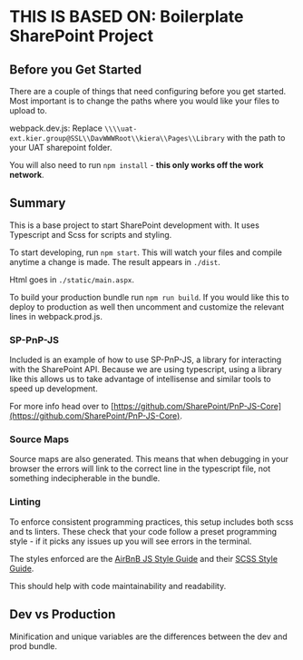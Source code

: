 # THIS IS BASED ON: Boilerplate SharePoint Project

## Before you Get Started

There are a couple of things that need configuring before you get started. Most important is to change the paths where you would like your files to upload to.

webpack.dev.js: Replace `\\\\uat-ext.kier.group@SSL\\DavWWWRoot\\kiera\\Pages\\Library` with the path to your UAT sharepoint folder.

You will also need to run `npm install` - **this only works off the work network**.

## Summary

This is a base project to start SharePoint development with. It uses Typescript and Scss for scripts and styling.

To start developing, run `npm start`. This will watch your files and compile anytime a change is made. The result appears in `./dist`.

Html goes in `./static/main.aspx`.

To build your production bundle run `npm run build`. If you would like this to deploy to production as well then uncomment and customize the relevant lines in webpack.prod.js.

### SP-PnP-JS

Included is an example of how to use SP-PnP-JS, a library for interacting with the SharePoint API. Because we are using typescript, using a library like this allows us to take advantage of intellisense and similar tools to speed up development.

 For more info head over to [https://github.com/SharePoint/PnP-JS-Core](https://github.com/SharePoint/PnP-JS-Core).

### Source Maps

Source maps are also generated. This means that when debugging in your browser the errors will link to the correct line in the typescript file, not something indecipherable in the bundle.

### Linting

To enforce consistent programming practices, this setup includes both scss and ts linters. These check that your code follow a preset programming style - if it picks any issues up you will see errors in the terminal.

The styles enforced are the [AirBnB JS Style Guide](https://github.com/airbnb/javascript) and their [SCSS Style Guide](https://github.com/airbnb/css).

This should help with code maintainability and readability.

## Dev vs Production

Minification and unique variables are the differences between the dev and prod bundle.